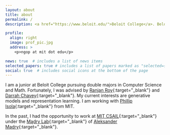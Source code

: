 ```yaml
---
layout: about
title: about
permalink: /
description: <a href="https://www.beloit.edu/">Beloit College</a>. Beloit, Wisconsin, USA.

profile:
  align: right
  image: prof_pic.jpg
  address: >
    <p>ngop at mit dot edu</p>

news: true  # includes a list of news items
selected_papers: true # includes a list of papers marked as "selected={true}"
social: true  # includes social icons at the bottom of the page
---
```


I am a junior at Beloit College pursuing double majors in Computer Science and Math. Fortunately, I was advised by [Ranjan Roy](https://www.beloit.edu/live/profiles/275-ranjan-roy){:target="\_blank"} and [Darrah Chavey](https://www.beloit.edu/live/profiles/272-darrah-chavey){:target="\_blank"}. My current interests are generative models and representation learning. I am working with [Phillip Isola](http://web.mit.edu/phillipi/){:target="\_blank"} from MIT. 

In the past, I had the opportunity to work at [MIT CSAIL](https://www.csail.mit.edu/){:target="\_blank"} under the [Mądry Lab](http://madry-lab.ml/){:target="\_blank"} of [Aleksander Mądry](https://people.csail.mit.edu/madry/){:target="\_blank"}.


